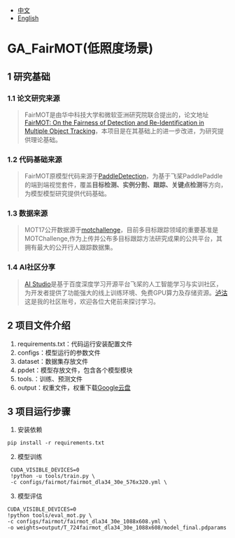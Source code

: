  - [中文](https://github.com/d2623587501/GA_FairMOT/blob/main/README_cn.md)
 - [English](https://github.com/d2623587501/GA_FairMOT/blob/main/README.md)

# GA_FairMOT(低照度场景)
## 1 研究基础
###  1.1 论文研究来源
> FairMOT是由华中科技大学和微软亚洲研究院联合提出的，论文地址[FairMOT: On the Fairness of Detection and Re-Identification in Multiple Object Tracking](https://arxiv.org/abs/2004.01888)，本项目是在其基础上的进一步改进，为研究提供理论基础。
### 1.2 代码基础来源
> FairMOT原模型代码来源于[PaddleDetection](https://github.com/PaddlePaddle/PaddleDetection)，为基于飞桨PaddlePaddle的端到端视觉套件，覆盖**目标检测、实例分割、跟踪、关键点检测**等方向，为模型模型研究提供代码基础。
### 1.3 数据来源
> MOT17公开数据源于[motchallenge](https://motchallenge.net/data/MOT17/)，目前多目标跟踪领域的重要基准是MOTChallenge,作为上传并公布多目标跟踪方法研究成果的公共平台，其拥有最大的公开行人跟踪数据集。
### 1.4 AI社区分享
>  [AI Studio](https://aistudio.baidu.com/)是基于百度深度学习开源平台飞桨的人工智能学习与实训社区，为开发者提供了功能强大的线上训练环境、免费GPU算力及存储资源。[泸沽](https://aistudio.baidu.com/aistudio/personalcenter/thirdview/539945)这是我的社区账号，欢迎各位大佬前来探讨学习。
## 2 项目文件介绍
 1. requirements.txt：代码运行安装配置文件
 2. configs：模型运行的参数文件
 3. dataset：数据集存放文件
 4. ppdet：模型存放文件，包含各个模型模块
 5. tools.：训练、预测文件
 6. output：权重文件，权重下载[Google云盘](https://drive.google.com/file/d/1JHWOnjZ3Yrq-a7qn4Uc6WDuj-27WlJbG/view?usp=sharing)
## 3 项目运行步骤
 1. 安装依赖
 ```
pip install -r requirements.txt
```
 2. 模型训练
  ```
   CUDA_VISIBLE_DEVICES=0 
   !python -u tools/train.py \ 
   -c configs/fairmot/fairmot_dla34_30e_576x320.yml \
```
 3. 模型评估
 ```
CUDA_VISIBLE_DEVICES=0 
!python tools/eval_mot.py \ 
-c configs/fairmot/fairmot_dla34_30e_1088x608.yml \ 
-o weights=output/T_724fairmot_dla34_30e_1088x608/model_final.pdparams
```